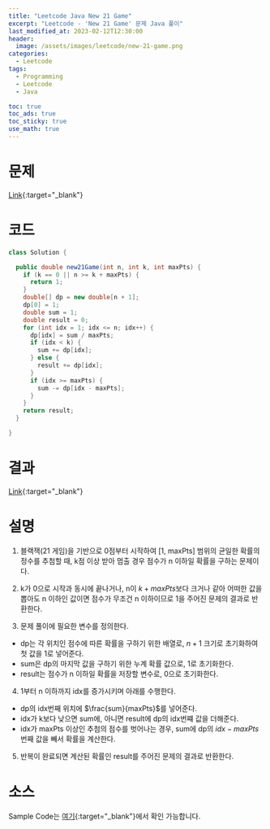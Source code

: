 ```yaml
---
title: "Leetcode Java New 21 Game"
excerpt: "Leetcode - 'New 21 Game' 문제 Java 풀이"
last_modified_at: 2023-02-12T12:30:00
header:
  image: /assets/images/leetcode/new-21-game.png
categories:
  - Leetcode
tags:
  - Programming
  - Leetcode
  - Java

toc: true
toc_ads: true
toc_sticky: true
use_math: true
---
```

# 문제
[Link](https://leetcode.com/problems/new-21-game){:target="_blank"}

# 코드
```java
class Solution {

  public double new21Game(int n, int k, int maxPts) {
    if (k == 0 || n >= k + maxPts) {
      return 1;
    }
    double[] dp = new double[n + 1];
    dp[0] = 1;
    double sum = 1;
    double result = 0;
    for (int idx = 1; idx <= n; idx++) {
      dp[idx] = sum / maxPts;
      if (idx < k) {
        sum += dp[idx];
      } else {
        result += dp[idx];
      }
      if (idx >= maxPts) {
        sum -= dp[idx - maxPts];
      }
    }
    return result;
  }

}
```

# 결과
[Link](https://leetcode.com/problems/new-21-game/submissions/896388326/){:target="_blank"}

# 설명
1. 블랙잭(21 게임)을 기반으로 0점부터 시작하여 [1, maxPts] 범위의 균일한 확률의 정수를 추첨할 때, k점 이상 받아 멈출 경우 점수가 n 이하일 확률을 구하는 문제이다.

2. k가 0으로 시작과 동시에 끝나거나, n이 $k + maxPts$보다 크거나 같아 어떠한 값을 뽑아도 n 이하인 값이면 점수가 무조건 n 이하이므로 1을 주어진 문제의 결과로 반환한다.

3. 문제 풀이에 필요한 변수를 정의한다.
- dp는 각 위치인 점수에 따른 확률을 구하기 위한 배열로, $n + 1$ 크기로 초기화하여 첫 값을 1로 넣어준다.
- sum은 dp의 마지막 값을 구하기 위한 누계 확률 값으로, 1로 초기화한다.
- result는 점수가 n 이하일 확률을 저장할 변수로, 0으로 초기화한다.

4. 1부터 n 이하까지 idx를 증가시키며 아래를 수행한다.
- dp의 idx번째 위치에 $\frac{sum}{maxPts}$를 넣어준다.
- idx가 k보다 낮으면 sum에, 아니면 result에 dp의 idx번쨰 값을 더해준다.
- idx가 maxPts 이상인 추첨의 점수를 벗어나는 경우, sum에 dp의 $idx - maxPts$번째 값을 빼서 확률을 계산한다.

5. 반복이 완료되면 계산된 확률인 result를 주어진 문제의 결과로 반환한다.

# 소스
Sample Code는 [여기](https://github.com/GracefulSoul/leetcode/blob/master/src/main/java/gracefulsoul/problems/New21Game.java){:target="_blank"}에서 확인 가능합니다.